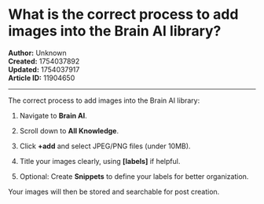 # What is the correct process to add images into the Brain AI library?

**Author:** Unknown  
**Created:** 1754037892  
**Updated:** 1754037917  
**Article ID:** 11904650  

---

The correct process to add images into the Brain AI library:

  1. Navigate to **Brain AI**.

  2. Scroll down to **All Knowledge**.

  3. Click **+add** and select JPEG/PNG files (under 10MB).

  4. Title your images clearly, using **[labels]** if helpful.

  5. Optional: Create **Snippets** to define your labels for better organization.




Your images will then be stored and searchable for post creation.

